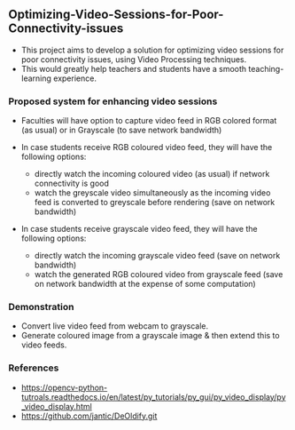 ## Optimizing-Video-Sessions-for-Poor-Connectivity-issues

- This project aims to develop a solution for optimizing video sessions for poor connectivity issues, using Video Processing techniques.
- This would greatly help teachers and students have a smooth teaching-learning experience.

### Proposed system for enhancing video sessions

- Faculties will have option to capture video feed in RGB colored format (as usual) or in Grayscale (to save network bandwidth)

- In case students receive RGB coloured video feed, they will have the following options:

    - directly watch the incoming coloured video (as usual) if network connectivity is good
    - watch the greyscale video simultaneously as the incoming video feed is converted to greyscale before rendering (save on network bandwidth)
    
- In case students receive grayscale video feed, they will have the following options:

    - directly watch the incoming grayscale video feed (save on network bandwidth)
    - watch the generated RGB coloured video from grayscale feed (save on network bandwidth at the expense of some computation)
 
 
### Demonstration

- Convert live video feed from webcam to grayscale.
- Generate coloured image from a grayscale image & then extend this to video feeds.

### References
- https://opencv-python-tutroals.readthedocs.io/en/latest/py_tutorials/py_gui/py_video_display/py_video_display.html
- https://github.com/jantic/DeOldify.git
